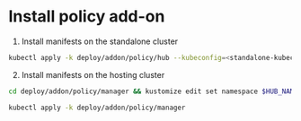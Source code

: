 # Install policy add-on 

1. Install manifests on the standalone cluster

```bash
kubectl apply -k deploy/addon/policy/hub --kubeconfig=<standalone-kubeconfig>
```

2. Install manifests on the hosting cluster

```bash
cd deploy/addon/policy/manager && kustomize edit set namespace $HUB_NAME

kubectl apply -k deploy/addon/policy/manager 
```